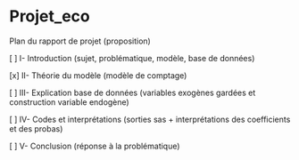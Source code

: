 # Projet_eco

Plan du rapport de projet (proposition)
 
 [ ] I-	Introduction (sujet, problématique, modèle, base de données)

 [x] II-	Théorie du modèle (modèle de comptage)

 [ ] III-	Explication base de données (variables exogènes gardées et construction variable endogène)

 [ ] IV-	Codes et interprétations (sorties sas + interprétations des coefficients et des probas)

 [ ] V-	Conclusion (réponse à la problématique)
